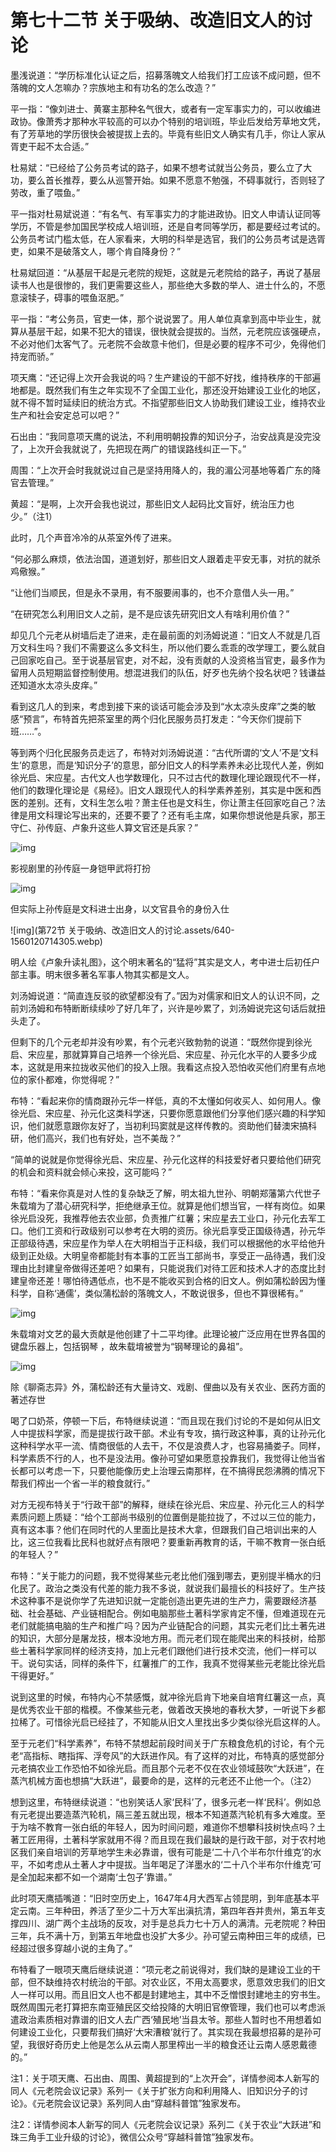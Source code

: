 # 第七十二节  关于吸纳、改造旧文人的讨论

墨浅说道：“学历标准化认证之后，招募落魄文人给我们打工应该不成问题，但不落魄的文人怎嘛办？宗族地主和有功名的怎么改造？”

平一指：“像刘进士、黄寨主那种名气很大，或者有一定军事实力的，可以收编进政协。像萧秀才那种水平较高的可以办个特别的培训班，毕业后发给芳草地文凭，有了芳草地的学历很快会被提拔上去的。毕竟有些旧文人确实有几手，你让人家从胥吏干起不太合适。”

杜易斌：“已经给了公务员考试的路子，如果不想考试就当公务员，要么立了大功，要么首长推荐，要么从巡警开始。如果不愿意不勉强，不碍事就行，否则轻了劳改，重了喂鱼。”

平一指对杜易斌说道：“有名气、有军事实力的才能进政协。旧文人申请认证同等学历，不管是参加国民学校成人培训班，还是自考同等学历，都是要经过考试的。公务员考试门槛太低，在人家看来，大明的科举是选官，我们的公务员考试是选胥吏，如果不是破落文人，哪个肯自降身份？”

杜易斌回道：“从基层干起是元老院的规矩，这就是元老院给的路子，再说了基层读书人也是很惨的，我们更需要这些人，那些绝大多数的举人、进士什么的，不愿意滚犊子，碍事的喂鱼沤肥。”

平一指：“考公务员，官吏一体，那个说说罢了。用人单位真拿到高中毕业生，就算从基层干起，如果不犯大的错误，很快就会提拔的。当然，元老院应该强硬点，不必对他们太客气了。元老院不会故意卡他们，但是必要的程序不可少，免得他们持宠而骄。”

项天鹰：“还记得上次开会我说的吗？生产建设的干部不好找，维持秩序的干部遍地都是。既然我们有生之年实现不了全国工业化，那还没开始建设工业化的地区，就不得不暂时延续旧的统治方式。不指望那些旧文人协助我们建设工业，维持农业生产和社会安定总可以吧？”

石出由：“我同意项天鹰的说法，不利用明朝投靠的知识分子，治安战真是没完没了，上次开会我就说了，先把现在两广的错误路线纠正一下。”

周围：“上次开会时我就说过自己是坚持用降人的，我的湄公河基地等着广东的降官去管理。”

黄超：“是啊，上次开会我也说过，那些旧文人起码比文盲好，统治压力也少。”（注1）

此时，几个声音冷冷的从茶室外传了进来。

“何必那么麻烦，依法治国，道道划好，那些旧文人跟着走平安无事，对抗的就杀鸡儆猴。”

“让他们当顺民，但是永不录用，有不服要闹事的，也不介意借人头一用。”

“在研究怎么利用旧文人之前，是不是应该先研究旧文人有啥利用价值？”

却见几个元老从树墙后走了进来，走在最前面的刘汤姆说道：“旧文人不就是几百万文科生吗？我们不需要这么多文科生，所以他们要么乖乖的改学理工，要么就自己回家吃自己。至于说基层官吏，对不起，没有贡献的人没资格当官吏，最多作为留用人员短期监督控制使用。想混进我们的队伍，好歹也先纳个投名状吧？钱谦益还知道水太凉头皮痒。”

看到这几人的到来，考虑到接下来的谈话可能会涉及到“水太凉头皮痒”之类的敏感“预言”，布特首先把茶室里的两个归化民服务员打发走：“今天你们提前下班……”。

等到两个归化民服务员走远了，布特对刘汤姆说道：“古代所谓的‘文人’不是‘文科生’的意思，而是‘知识分子’的意思，部分旧文人的科学素养未必比现代人差，例如徐光启、宋应星。古代文人也学数理化，只不过古代的数理化理论跟现代不一样，他们的数理化理论是《易经》。旧文人跟现代人的科学素养差别，其实是中医和西医的差别。还有，文科生怎么啦？萧主任也是文科生，你让萧主任回家吃自己？法律是用文科理论写出来的，还要不要了？还有毛主席，如果你想说他是兵家，那王守仁、孙传庭、卢象升这些人算文官还是兵家？”

![img](https://mmbiz.qpic.cn/mmbiz_jpg/wOEpvCmahG2oNiaLM2ibhcbU9icncM5krq0OiclyJgyzwVq8FB2WoRXs3n6argtID3g5icFXnzmqWxMdZEoPRGOTSSw/640?wx_fmt=jpeg&tp=webp&wxfrom=5&wx_lazy=1&wx_co=1)

影视剧里的孙传庭一身铠甲武将打扮

![img](https://mmbiz.qpic.cn/mmbiz_jpg/wOEpvCmahG2oNiaLM2ibhcbU9icncM5krq0Z3Oh06RKjkzrjE77BXicMez6F3p5IWDMgl8ibkz9icsFpUp4JgmK6Nuvw/640?wx_fmt=jpeg&tp=webp&wxfrom=5&wx_lazy=1&wx_co=1)

但实际上孙传庭是文科进士出身，以文官县令的身份入仕

![img](第72节  关于吸纳、改造旧文人的讨论.assets/640-1560120714305.webp)

明人绘《卢象升读礼图》，这个明末著名的“猛将”其实是文人，考中进士后初任户部主事。明末很多著名军事人物其实都是文人。



刘汤姆说道：“简直连反驳的欲望都没有了。”因为对儒家和旧文人的认识不同，之前刘汤姆和布特断断续续吵了好几年了，兴许是吵累了，刘汤姆说完这句话后就扭头走了。

但剩下的几个元老却并没有吵累，有个元老兴致勃勃的说道：“既然你提到徐光启、宋应星，那就算算自己培养一个徐光启、宋应星、孙元化水平的人要多少成本，这就是用来拉拢收买他们的投入上限。我看这点投入恐怕收买他们府里有点地位的家仆都难，你觉得呢？”

布特：“看起来你的情商跟孙元华一样低，真的不太懂如何收买人、如何用人。像徐光启、宋应星、孙元化这类科学迷，只要你愿意跟他们分享他们感兴趣的科学知识，他们就愿意跟你友好了，当初利玛窦就是这样传教的。资助他们替澳宋搞科研，他们高兴，我们也有好处，岂不美哉？”

“简单的说就是你觉得徐光启、宋应星、孙元化这样的科技爱好者只要给他们研究的机会和资料就会倾心来投，这可能吗？”

布特：“看来你真是对人性的复杂缺乏了解，明太祖九世孙、明朝郑藩第六代世子朱载堉为了潜心研究科学，拒绝继承王位。就算是他们想当官，一样有岗位。如果徐光启没死，我推荐他去农业部，负责推广红薯；宋应星去工业口，孙元化去军工口。他们工资和行政级别可以参考在大明的资历。徐光启享受正国级待遇，孙元华正部级待遇，宋应星作为举人在大明相当于正科级，我们可以根据他的水平给他升级到正处级。大明皇帝都能封有本事的工匠当工部尚书，享受正一品待遇，我们没理由比封建皇帝做得还差吧？如果有，只能说我们对待工匠和技术人才的态度比封建皇帝还差！哪怕待遇低点，也不是不能收买到合格的旧文人。例如蒲松龄因为懂科学，自称‘通儒’，类似蒲松龄的落魄文人，不敢说很多，但也不算很稀有。”

![img](https://mmbiz.qpic.cn/mmbiz_jpg/wOEpvCmahG2oNiaLM2ibhcbU9icncM5krq0uVicl86omuCuRgFqZCAmTdS2FuvEmHNa4CiaAYqRmjGU92foCwfhhLMg/640?wx_fmt=jpeg&tp=webp&wxfrom=5&wx_lazy=1&wx_co=1)

朱载堉对文艺的最大贡献是他创建了十二平均律。此理论被广泛应用在世界各国的键盘乐器上，包括钢琴 ，故朱载堉被誉为“钢琴理论的鼻祖”。

![img](https://mmbiz.qpic.cn/mmbiz_jpg/wOEpvCmahG2oNiaLM2ibhcbU9icncM5krq0luqCg1UI42Feyej0KbIic79t1RclZdsFiciaWGuiatppt7qwBtwa6y6aOw/640?wx_fmt=jpeg&tp=webp&wxfrom=5&wx_lazy=1&wx_co=1)

除《聊斋志异》外，蒲松龄还有大量诗文、戏剧、俚曲以及有关农业、医药方面的著述存世



喝了口奶茶，停顿一下后，布特继续说道：“而且现在我们讨论的不是如何从旧文人中提拔科学家，而是提拔行政干部。术业有专攻，搞行政这种事，真的让孙元化这种科学水平一流、情商很低的人去干，不仅是浪费人才，也容易捅娄子。同样，科学素质不行的人，也不是没法用。像孙可望如果愿意投靠我们，我觉得让他当省长都可以考虑一下，只要他能像历史上治理云南那样，在不搞得民怨沸腾的情况下帮我们榨出一个省一半的粮食就行。”

对方无视布特关于“行政干部”的解释，继续在徐光启、宋应星、孙元化三人的科学素质问题上质疑：“给个工部尚书级别的位置倒是能拉拢了，不过以三位的能力，真有这本事？他们在同时代的人里面比是技术大拿，但跟我们自己培训出来的人比，这三位我看比民科也就好点有限吧？要重新再教育的话，干嘛不教育一张白纸的年轻人？”

布特：“关于能力的问题，我不觉得某些元老比他们强到哪去，更别提半桶水的归化民了。政治之类没有代差的能力我不多说，就说我们最擅长的科技好了。生产技术这种事不是说你学了先进知识就一定能创造出更先进的生产力，需要跟经济基础、社会基础、产业链相配合。例如电脑那些土著科学家肯定不懂，但难道现在元老们就能搞电脑的生产和推广吗？因为产业链配合的问题，其实元老们比土著先进的知识，大部分是屠龙技，根本没地方用。而元老们现在能爬出来的科技树，给那些土著科学家同样的经济支持，加上元老们跟他们进行技术交流，他们一样可以干。说句实话，同样的条件下，红薯推广的工作，我真不觉得某些元老能比徐光启干得更好。”

说到这里的时候，布特内心不禁感慨，就冲徐光启肯下地亲自培育红薯这一点，真是优秀农业干部的楷模。不像某些元老，做着改天换地的春秋大梦，一听说下乡都拉稀了。可惜徐光启已经挂了，不知能从旧文人里找出多少类似徐光启这样的人。

至于元老们“科学素养”，布特不禁想起前段时间关于广东粮食危机的讨论，有个元老“高指标、瞎指挥、浮夸风”的大跃进作风。有了这样的对比，布特真的感觉部分元老搞农业工作恐怕不如徐光启。而且那个元老不仅在农业领域鼓吹“大跃进”，在蒸汽机械方面也想搞“大跃进”，最要命的是，这样的元老还不止他一个。（注2）

想到这里，布特继续说道：“也别笑话人家‘民科’了，很多元老一样‘民科’。例如总有元老提出要造蒸汽轮机，隔三差五就出现，根本不知道蒸汽轮机有多大难度。至于为啥不教育一张白纸的年轻人，因为时间问题，难道你不想攀科技树快点吗？土著工匠用得，土著科学家就用不得？而且现在我们最缺的是行政干部，对于农村地区我们亲自培训的芳草地学生未必靠谱，很有可能是‘二十八个半布尔什维克’的水平，不如考虑从土著人才中提拔。当年喝足了洋墨水的‘二十八个半布尔什维克’可是全加起来都不如一个湖南‘土包子’靠谱。”

此时项天鹰插嘴道：“旧时空历史上，1647年4月大西军占领昆明，到年底基本平定云南。三年种田，养活了至少二十万大军出滇抗清，第四年吞并贵州，第五年支撑四川、湖广两个主战场的反攻，对手是总兵力七十万人的满清。元老院呢？种田三年，兵不满十万，到第五年地盘也没扩大多少。孙可望云南种田三年的成绩，已经超过很多穿越小说的主角了。”

布特看了一眼项天鹰后继续说道：“项元老之前说得对，我们缺的是建设工业的干部，但不缺维持农村统治的干部。对农业区，不用太高要求，愿意效忠我们的旧文人一样可以用。而且旧文人也不都是封建地主，其中不乏憎恨封建地主的穷书生。既然周围元老打算把东南亚殖民区交给投降的大明旧官僚管理，我们也可以考虑派遣政治素质相对靠谱的旧文人去广西‘殖民地’当县太爷。那些人暂时也不用想着如何建设工业化，只要帮我们搞好‘大宋漕粮’就行了。其实现在我最想招募的是孙可望，我很好奇历史上他是怎么从云南人那里榨出一半的粮食还让云南人感恩戴德的。”



注1：关于项天鹰、石出由、周围、黄超提到的“上次开会”，详情参阅本人新写的同人《元老院会议记录》系列一《关于扩张方向和利用降人、旧知识分子的讨论》。《元老院会议记录》系列同人由“穿越科普馆”独家发布。

注2：详情参阅本人新写的同人《元老院会议记录》系列二《关于农业“大跃进”和珠三角手工业升级的讨论》，微信公众号“穿越科普馆”独家发布。



